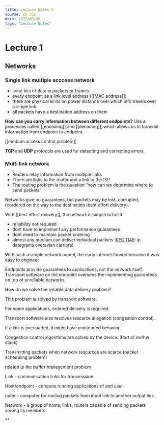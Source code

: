 ```yaml
---
title: Lecture Notes X
course: CS 352
date: 2022/09/06
tags: "Lecture Notes"
---
```


# Lecture 1
## Networks
### Single link multiple acccess network
-   send bits of data in packets or frames
-   every endpoint as a link level address ([[MAC address]])
-   there are physical limits on power distance over which info travels over a single link
-   all packets have a destination address on them  

**How can you carry information between different endpoints?**
Use a processes called [[encoding]] and [[decoding]], which allows us to transmit information from endpoint to endpoint.

[[medium access control problem]]

**TCP** and **UDP** protocols are used for detecting and correcting errors. 
  
### Multi link network
-   Routers relay information from multiple links
-   There are links to the router and a link to the ISP
-   The routing problem is the question “how can we determine where to send packets”

Networks give no guarantees, but packets may be lost, corrupted, reordered on the way to the destination (best effort delivery).

With [[best effort delivery]], the network is simple to build
-   reliability not required
-   dont have to implement any performance guarantees
-   dont need to maintain packet ordering
-   almost any medium can deliver individual packets ([RFC 1149](https://www.rfc-editor.org/rfc/rfc1149): ip datagrams overavian carriers)
    

  

With such a simple network model, the early internet thrived because it was easy to engineer

  

Endpoints provide guarantees to applications, not the network itself. Transport software on the endpoint oversees the implementing guarantees on top of unreliable networks.

  

How do we solve the reliable data delivery problem?

This problem is solved by transport software.

  

For some applications, ordered delivery is required.  
  

Transport software also resolves resource allegation (congestion control).

If a link is overloaded, it might have unintended behavior.

  

Congestion control algorithms are solved by the device. (Part of sw/hw stack)

  

Transmitting packets when network resources are scarce (packet scheduling problem)

related to the buffer management problem

  

Link - communication links for transmission

Host/endpoint - compute running applications of end user

outer - computer for routing packets from input link to another output link

Network - a group of hosts, links, routers capable of sending packets among its members

  
**